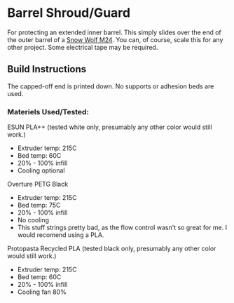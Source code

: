 # Barrel Shroud/Guard
For protecting an extended inner barrel.  This simply slides over the end of the outer barrel of a [Snow Wolf M24](https://www.evike.com/products/33422/).
You can, of course, scale this for any other project.  Some electrical tape may be required.

## Build Instructions
The capped-off end is printed down.  No supports or adhesion beds are used.

### Materiels Used/Tested:
ESUN PLA++ (tested white only, presumably any other color would still work.)
* Extruder temp: 215C
* Bed temp: 60C
* 20% - 100% infill
* Cooling optional

Overture PETG Black
* Extruder temp: 215C
* Bed temp: 75C
* 20% - 100% infill
* No cooling
* This stuff strings pretty bad, as the flow control wasn't so great for me.  I would recomend using a PLA.

Protopasta Recycled PLA (tested black only, presumably any other color would still work.)
* Extruder temp: 215C
* Bed temp: 60C
* 20% - 100% infill
* Cooling fan 80%
